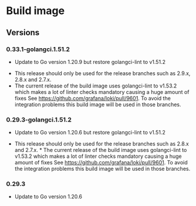 # Build image

## Versions

### 0.33.1-golangci.1.51.2

- Update to Go version 1.20.9 but restore golangci-lint to v1.51.2

* This release should only be used for the release branches such as 2.9.x, 2.8.x and 2.7.x. 
* The current release of the build image uses golangci-lint to v1.53.2 which makes a lot of linter checks mandatory causing a huge amount of fixes See https://github.com/grafana/loki/pull/9601. To avoid the integration problems this build image will be used in those branches.

### 0.29.3-golangci.1.51.2

- Update to Go version 1.20.6 but restore golangci-lint to v1.51.2

* This release should only be used for the release branches such as 2.8.x and 2.7.x. *
The current release of the build image uses golangci-lint to v1.53.2 which makes
a lot of linter checks mandatory causing a huge amount of fixes 
See https://github.com/grafana/loki/pull/9601. To avoid the integration problems this
build image will be used in those branches.

### 0.29.3

- Update to Go version 1.20.6
